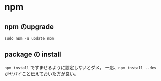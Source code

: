 # npm

## npm のupgrade

`sudo npm -g update npm`

## package の install

`npm install` ですませるように設定しないとダメ。
一応、`npm install --dev` がヤバイこと伝えておいた方が良い。

